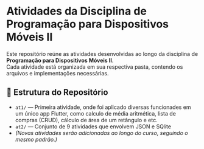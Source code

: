 # Atividades da Disciplina de Programação para Dispositivos Móveis II

Este repositório reúne as atividades desenvolvidas ao longo da disciplina de **Programação para Dispositivos Móveis II**.  
Cada atividade está organizada em sua respectiva pasta, contendo os arquivos e implementações necessárias.

## 📁 Estrutura do Repositório

* `at1/` — Primeira atividade, onde foi aplicado diversas funcionades em um único app Flutter, como calculo de média aritmética, lista de compras (CRUD), cálculo de área de um retângulo e etc. 
* `at2/` — Conjunto de 9 atividades que envolvem JSON e SQlite
* *(Novas atividades serão adicionadas ao longo do curso, seguindo o mesmo padrão.)*
